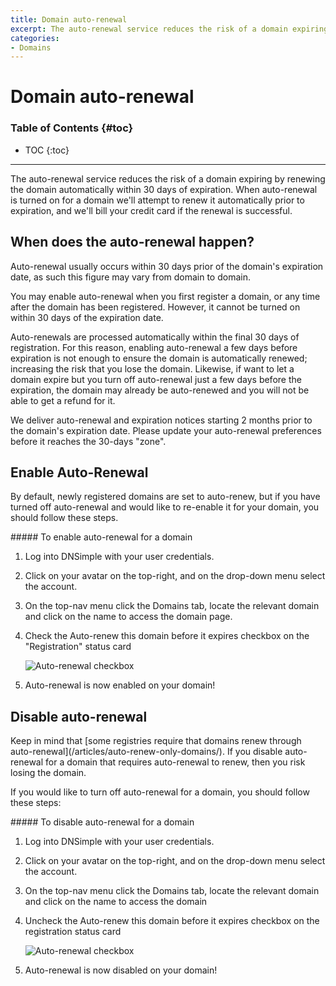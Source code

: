 ```yaml
---
title: Domain auto-renewal
excerpt: The auto-renewal service reduces the risk of a domain expiring by renewing the domain automatically within 30 days of expiration.
categories:
- Domains
---
```


# Domain auto-renewal

### Table of Contents {#toc}

* TOC
{:toc}

---

The auto-renewal service reduces the risk of a domain expiring by renewing the domain automatically within 30 days of expiration. When auto-renewal is turned on for a domain we'll attempt to renew it automatically prior to expiration, and we'll bill your credit card if the renewal is successful.

## When does the auto-renewal happen?

Auto-renewal usually occurs within 30 days prior of the domain's expiration date, as such this figure may vary from domain to domain.

You may enable auto-renewal when you first register a domain, or any time after the domain has been registered. However, it cannot be turned on within 30 days of the expiration date.

<warning>
Auto-renewals are processed automatically within the final 30 days of registration. For this reason, enabling auto-renewal a few days before expiration is not enough to ensure the domain is automatically renewed; increasing the risk that you lose the domain. Likewise, if want to let a domain expire but you turn off auto-renewal just a few days before the expiration, the domain may already be auto-renewed and you will not be able to get a refund for it.

We deliver auto-renewal and expiration notices starting 2 months prior to the domain's expiration date. Please update your auto-renewal preferences before it reaches the 30-days "zone".
</warning>

## Enable Auto-Renewal

By default, newly registered domains are set to auto-renew, but if you have turned off auto-renewal and would like to re-enable it for your domain, you should follow these steps.

<div class="section-steps" markdown="1">
##### To enable auto-renewal for a domain

1.  Log into DNSimple with your user credentials.
1.  Click on your avatar on the top-right, and on the drop-down menu select the account.
1.  On the top-nav menu click the <label>Domains</label> tab, locate the relevant domain and click on the name to access the domain page.
1.  Check the <label>Auto-renew this domain before it expires</label> checkbox on the "Registration" status card

    ![Auto-renewal checkbox](/files/enable-auto-renewal.png)

1.  Auto-renewal is now enabled on your domain!
</div>

## Disable auto-renewal

<warning>
Keep in mind that [some registries require that domains renew through auto-renewal](/articles/auto-renew-only-domains/). If you disable auto-renewal for a domain that requires auto-renewal to renew, then you risk losing the domain.
</warning>

If you would like to turn off auto-renewal for a domain, you should follow these steps:

<div class="section-steps" markdown="1">
##### To disable auto-renewal for a domain

1.  Log into DNSimple with your user credentials.
1.  Click on your avatar on the top-right, and on the drop-down menu select the account.
1.  On the top-nav menu click the <label>Domains</label> tab, locate the relevant domain and click on the name to access the domain 
1.  Uncheck the <label>Auto-renew this domain before it expires</label> checkbox on the registration status card

    ![Auto-renewal checkbox](/files/disable-auto-renewal.png)

1.  Auto-renewal is now disabled on your domain!
</div>
